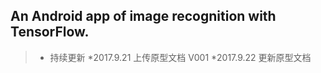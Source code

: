 ## An Android app of image recognition with TensorFlow.

> * 持续更新
> *2017.9.21 上传原型文档 V001
> *2017.9.22 更新原型文档